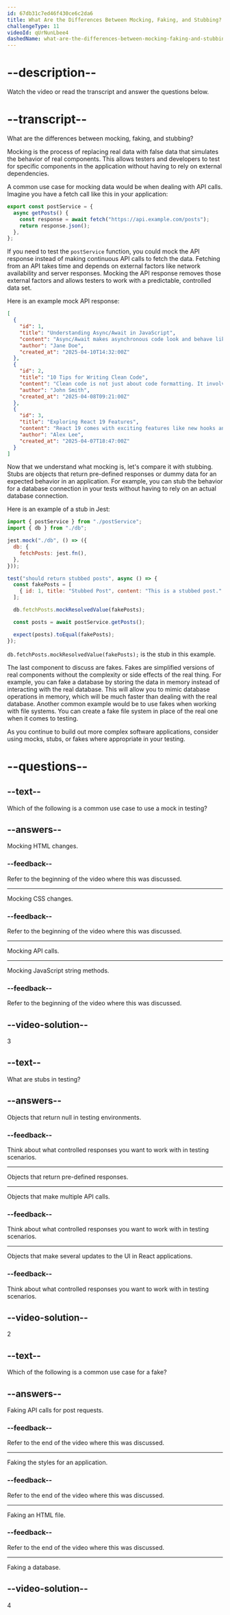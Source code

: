 ```yaml
---
id: 67db31c7ed46f430ce6c2da6
title: What Are the Differences Between Mocking, Faking, and Stubbing?
challengeType: 11
videoId: qUrNunLbee4
dashedName: what-are-the-differences-between-mocking-faking-and-stubbing
---
```


# --description--

Watch the video or read the transcript and answer the questions below.

# --transcript--

What are the differences between mocking, faking, and stubbing?

Mocking is the process of replacing real data with false data that simulates the behavior of real components. This allows testers and developers to test for specific components in the application without having to rely on external dependencies.

A common use case for mocking data would be when dealing with API calls. Imagine you have a fetch call like this in your application:

```js
export const postService = {
  async getPosts() {
    const response = await fetch("https://api.example.com/posts");
    return response.json();
  },
};
```

If you need to test the `postService` function, you could mock the API response instead of making continuous API calls to fetch the data. Fetching from an API takes time and depends on external factors like network availability and server responses. Mocking the API response removes those external factors and allows testers to work with a predictable, controlled data set.

Here is an example mock API response:

```json
[
  {
    "id": 1,
    "title": "Understanding Async/Await in JavaScript",
    "content": "Async/Await makes asynchronous code look and behave like synchronous code...",
    "author": "Jane Doe",
    "created_at": "2025-04-10T14:32:00Z"
  },
  {
    "id": 2,
    "title": "10 Tips for Writing Clean Code",
    "content": "Clean code is not just about code formatting. It involves naming, architecture...",
    "author": "John Smith",
    "created_at": "2025-04-08T09:21:00Z"
  },
  {
    "id": 3,
    "title": "Exploring React 19 Features",
    "content": "React 19 comes with exciting features like new hooks and better performance...",
    "author": "Alex Lee",
    "created_at": "2025-04-07T18:47:00Z"
  }
]
```

Now that we understand what mocking is, let's compare it with stubbing. Stubs are objects that return pre-defined responses or dummy data for an expected behavior in an application. For example, you can stub the behavior for a database connection in your tests without having to rely on an actual database connection.

Here is an example of a stub in Jest:

```js
import { postService } from "./postService";
import { db } from "./db";

jest.mock("./db", () => ({
  db: {
    fetchPosts: jest.fn(),
  },
}));

test("should return stubbed posts", async () => {
  const fakePosts = [
    { id: 1, title: "Stubbed Post", content: "This is a stubbed post." },
  ];

  db.fetchPosts.mockResolvedValue(fakePosts);

  const posts = await postService.getPosts();

  expect(posts).toEqual(fakePosts);
});
```

`db.fetchPosts.mockResolvedValue(fakePosts);` is the stub in this example.

The last component to discuss are fakes. Fakes are simplified versions of real components without the complexity or side effects of the real thing. For example, you can fake a database by storing the data in memory instead of interacting with the real database. This will allow you to mimic database operations in memory, which will be much faster than dealing with the real database. Another common example would be to use fakes when working with file systems. You can create a fake file system in place of the real one when it comes to testing.

As you continue to build out more complex software applications, consider using mocks, stubs, or fakes where appropriate in your testing.

# --questions--

## --text--

Which of the following is a common use case to use a mock in testing?

## --answers--

Mocking HTML changes.

### --feedback--

Refer to the beginning of the video where this was discussed.

---

Mocking CSS changes.

### --feedback--

Refer to the beginning of the video where this was discussed.

---

Mocking API calls.

---

Mocking JavaScript string methods.

### --feedback--

Refer to the beginning of the video where this was discussed.

## --video-solution--

3

## --text--

What are stubs in testing?

## --answers--

Objects that return null in testing environments.

### --feedback--

Think about what controlled responses you want to work with in testing scenarios.

---

Objects that return pre-defined responses.

---

Objects that make multiple API calls.

### --feedback--

Think about what controlled responses you want to work with in testing scenarios.

---

Objects that make several updates to the UI in React applications.

### --feedback--

Think about what controlled responses you want to work with in testing scenarios.

## --video-solution--

2

## --text--

Which of the following is a common use case for a fake?

## --answers--

Faking API calls for post requests.

### --feedback--

Refer to the end of the video where this was discussed.

---

Faking the styles for an application.

### --feedback--

Refer to the end of the video where this was discussed.

---

Faking an HTML file.

### --feedback--

Refer to the end of the video where this was discussed.

---

Faking a database.

## --video-solution--

4
